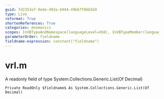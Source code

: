 ```yaml
---
guid: fd2353e7-9ede-492e-b944-49b67f86b5b9
type: Live
reformat: True
shortenReferences: True
categories: mnemonics
scopes: InVBTypeAndNamespace(languageLevel=Vb8), InVBTypeMember(languageLevel=Vb8)
parameterOrder: fieldname
fieldname-expression: constant("fieldname")
---
```


# vrl.m

A readonly field of type System.Collections.Generic.List(Of Decimal)

```
Private ReadOnly $fieldname$ As System.Collections.Generic.List(Of Decimal)
```
